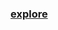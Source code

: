 ### [explore](https://github.com/Xelerezex/python-anaconda-space/blob/master/05-beautiful-soup-corey/Beautiful_Soup_Corey_Schafer.ipynb)
